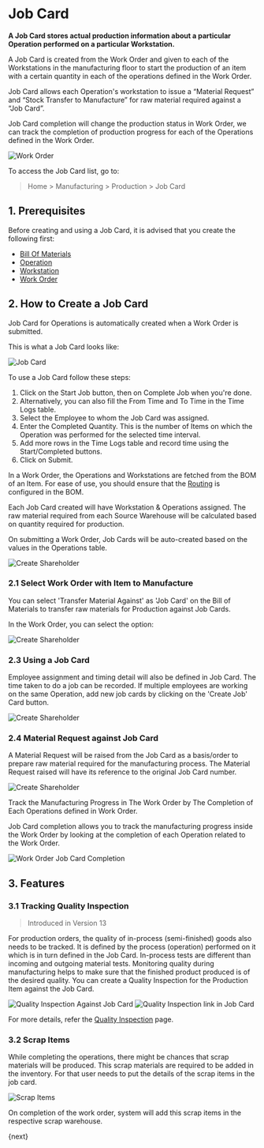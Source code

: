 <!-- add breadcrumbs -->
# Job Card

**A Job Card stores actual production information about a particular Operation performed on a particular Workstation.**

A Job Card is created from the Work Order and given to each of the Workstations in the manufacturing floor to start the production of an item with a certain quantity in each of the operations defined in the Work Order.

Job Card allows each Operation's workstation to issue a “Material Request” and “Stock Transfer to Manufacture” for raw material required against a “Job Card”.

Job Card completion will change the production status in Work Order, we can track the completion of production progress for each of the Operations defined in the Work Order.

<img class="screenshot" alt="Work Order" src="{{docs_base_url}}/v12/assets/img/manufacturing/manufacturing-flow-jc.png">

To access the Job Card list, go to:
> Home > Manufacturing > Production > Job Card

## 1. Prerequisites
Before creating and using a Job Card, it is advised that you create the following first:

* [Bill Of Materials](/docs/v12/user/manual/en/manufacturing/bill-of-materials)
* [Operation](/docs/v12/user/manual/en/manufacturing/operation)
* [Workstation](/docs/v12/user/manual/en/manufacturing/workstation)
* [Work Order](/docs/v12/user/manual/en/manufacturing/work-order)

## 2. How to Create a Job Card
Job Card for Operations is automatically created when a Work Order is submitted.

This is what a Job Card looks like:

![Job Card](/docs/v12/assets/img/manufacturing/job-card.png)

To use a Job Card follow these steps:

1. Click on the Start Job button, then on Complete Job when you're done.
1. Alternatively, you can also fill the From Time and To Time in the Time Logs table.
1. Select the Employee to whom the Job Card was assigned.
1. Enter the Completed Quantity. This is the number of Items on which the Operation was performed for the selected time interval.
1. Add more rows in the Time Logs table and record time using the Start/Completed buttons.
1. Click on Submit.

In a Work Order, the Operations and Workstations are fetched from the BOM of an Item. For ease of use, you should ensure that the [Routing](/docs/v12/user/manual/en/manufacturing/routing) is configured in the BOM.

Each Job Card created will have Workstation & Operations assigned. The raw material required from each Source Warehouse will be calculated based on quantity required for production.

On submitting a Work Order, Job Cards will be auto-created based on the values in the Operations table.

<img class="screenshot" alt="Create Shareholder" src="/docs/v12/assets/img/manufacturing/work-order-job-card-creation.gif">

### 2.1 Select Work Order with Item to Manufacture

You can select 'Transfer Material Against' as 'Job Card' on the Bill of Materials to transfer raw materials for Production against Job Cards.

In the Work Order, you can select the option:

<img class="screenshot" alt="Create Shareholder" src="/docs/v12/assets/img/manufacturing/work-order-transfer-against-job-card.png">

### 2.3 Using a Job Card

Employee assignment and timing detail will also be defined in Job Card. The time taken to do a job can be recorded. If multiple employees are working on the same Operation, add new job cards by clicking on the 'Create Job' Card button.

<img class="screenshot" alt="Create Shareholder" src="/docs/v12/assets/img/manufacturing/job-card-form.png">

### 2.4 Material Request against Job Card

A Material Request will be raised from the Job Card as a basis/order to prepare raw material required for the manufacturing process. The Material Request raised will have its reference to the original Job Card number.

<img class="screenshot" alt="Create Shareholder" src="/docs/v12/assets/img/manufacturing/material-request-against-job-card.png">

Track the Manufacturing Progress in The Work Order by The Completion of Each Operations defined in Work Order.

Job Card completion allows you to track the manufacturing progress inside the Work Order by looking at the completion of each Operation related to the Work Order.

<img class="screenshot" alt="Work Order Job Card Completion" src="/docs/v12/assets/img/manufacturing/work-order-job-card-completion.png">

## 3. Features

### 3.1 Tracking Quality Inspection

> Introduced in Version 13

For production orders, the quality of in-process (semi-finished) goods also needs to be tracked. It is defined by the process (operation) performed on it which is in turn defined in the Job Card. In-process tests are different than incoming and outgoing material tests. Monitoring quality during manufacturing helps to make sure that the finished product produced is of the desired quality. You can create a Quality Inspection for the Production Item against the Job Card.

<img class="screenshot" alt="Quality Inspection Against Job Card" src="/docs/v12/assets/img/manufacturing/qi-against-job-card.png">

<img class="screenshot" alt="Quality Inspection link in Job Card" src="/docs/v12/assets/img/manufacturing/qi-link-in-job-card.png">

For more details, refer the [Quality Inspection](/docs/v12/user/manual/en/stock/quality-inspection) page.

### 3.2 Scrap Items

While completing the operations, there might be chances that scrap materials will be produced. This scrap materials are required to be added in the inventory. For that user needs to put the details of the scrap items in the job card.

<img class="screenshot" alt="Scrap Items" src="/docs/v12/assets/img/manufacturing/job-card-scrap-item.png">

On completion of the work order, system will add this scrap items in the respective scrap warehouse.

{next}
